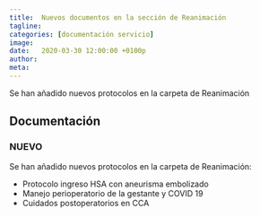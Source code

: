 ```yaml
---
title:  Nuevos documentos en la sección de Reanimación
tagline: 
categories: [documentación servicio]
image: 
date:   2020-03-30 12:00:00 +0100p
author: 
meta: 
---
```

Se han añadido nuevos protocolos en la carpeta de Reanimación
<!--more-->
## Documentación
### NUEVO
Se han añadido nuevos protocolos en la carpeta de Reanimación:
  * Protocolo ingreso HSA con aneurisma embolizado
  * Manejo perioperatorio de la gestante y COVID 19
  * Cuidados postoperatorios en CCA